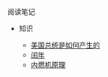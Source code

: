<div class="sidebar-title">阅读笔记</div>
<!-- <template id="root-breadcrumb">知识</template> -->

- 知识

  - [美国总统是如何产生的](阅读笔记/知识/美国总统是如何产生的.md)
  - [闰年](阅读笔记/知识/闰年.md)
  - [内燃机原理](阅读笔记/知识/内燃机原理.md)
